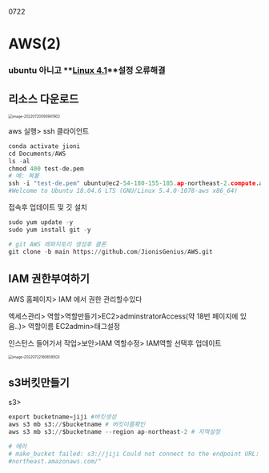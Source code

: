 0722

# AWS(2)

### ubuntu 아니고 **<u>Linux 4.1</u>**설정 오류해결



## 리소스 다운로드

<img src="/Users/krc/Library/Application Support/typora-user-images/image-20220720093941902.png" alt="image-20220720093941902" style="zoom:50%;" />



aws 실행> ssh 클라이언트

~~~python
conda activate jioni
cd Documents/AWS
ls -al
chmod 400 test-de.pem
# 예: 복붙
ssh -i "test-de.pem" ubuntu@ec2-54-180-155-185.ap-northeast-2.compute.amazonaws.com
#Welcome to Ubuntu 18.04.6 LTS (GNU/Linux 5.4.0-1078-aws x86_64)

~~~

접속후 업데이트 및 깃 설치

~~~python
sudo yum update -y
sudo yum install git -y

# git AWS 레파지토리 생성후 클론
git clone -b main https://github.com/JionisGenius/AWS.git
~~~



## IAM 권한부여하기

AWS 홈페이지>  IAM 에서 권한 관리할수있다

엑세스관리> 역할>역할만들기>EC2>adminstratorAccess(약 18번 페이지에 있음..)> 역할이름 EC2admin>태그설정

인스턴스 들어가서 작업>보안>IAM 역할수정> IAM역할 선택후 업데이트

<img src="/Users/krc/Documents/TIL/image-20220722160658503.png" alt="image-20220722160658503" style="zoom:50%;" />



## s3버킷만들기

s3>

~~~python
export bucketname=jiji #버킷생성
aws s3 mb s3://$bucketname # 버킷이름확인
aws s3 mb s3://$bucketname --region ap-northeast-2 # 지역설정

~~~





~~~python
# 에러
# make_bucket failed: s3://jiji Could not connect to the endpoint URL: "https://jiji.s3.ap-
#northeast.amazonaws.com/"

~~~

